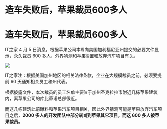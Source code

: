# 造车失败后，苹果裁员600多人

# 造车失败后，苹果裁员600多人

IT之家 4 月 5 日消息，根据苹果公司本周向美国加利福尼亚州提交的必要文件显示，永久裁员 600 多人，外界猜测和苹果搁置和放弃汽车项目有关。

![](https://inews.gtimg.com/om_bt/Omzcv4zLTbmL7BLjdB9fNdl6QiPPb6oJYRDqeucP6bA4sAA/1000)

IT之家注：根据美国加州地区的相关法律条款，企业在大规模裁员之前，必须要提前 60 天通知相关员工和州代表。

根据披露文件，本次裁员的员工名单主要位于加州圣克拉拉市附近几栋苹果建筑内，离苹果公司的库比蒂诺总部很近。

而这几栋建筑此前曝料和苹果汽车项目相关，因此外界猜测可能是苹果放弃汽车项目之后，**2000 多人的开发团队中部分转岗到苹果其它项目，而这 600
多人被苹果裁员。**

